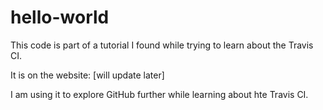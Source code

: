 # hello-world

This code is part of a tutorial I found while trying to learn about the Travis CI.

It is on the website:
[will update later]

I am using it to explore GitHub further while learning about hte Travis CI.
